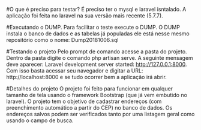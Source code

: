 #O que é preciso para testar?
É preciso ter o mysql e laravel isntalado. A aplicação foi feita no laravel na sua versão mais recente (5.7.7). 

#Executando o DUMP.
Para facilitar o teste execute o DUMP. O DUMP instala o banco de dados e as tabelas já populadas ele está nesse mesmo repositório como o nome: Dump20181006.sql

#Testando o projeto
Pelo prompt de comando acesse a pasta do projeto. Dentro da pasta digite o comando php artisan serve. A seguinte mensagem deve aparecer:
Laravel development server started: <http://127.0.0.1:8000>. Com isso basta acessar seu navegador e digitar a URL: http://localhost:8000 e se tudo ocorrer bem a aplicação irá abrir.

#Detalhes do projeto
O projeto foi feito para funcionar em qualquer tamanho de tela usando o framework Bootstrap (que já vem embutido no laravel). O projeto tem o objetivo de cadastrar endereços (com preenchimento automático a partir do CEP) no banco de dados. Os endereços salvos podem ser verificados tanto por uma listagem geral como usando o campo de busca.
